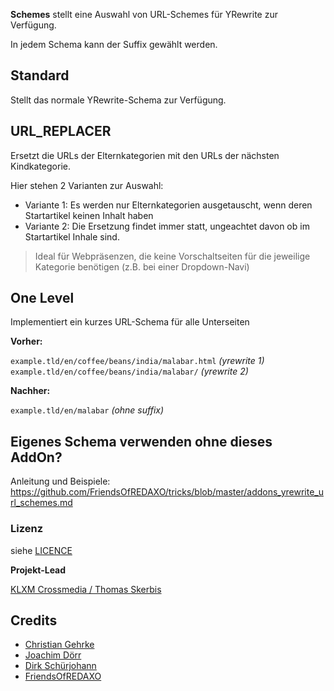 **Schemes** stellt eine Auswahl von URL-Schemes für YRewrite zur Verfügung. 

In jedem Schema kann der Suffix gewählt werden. 

## Standard

Stellt das normale YRewrite-Schema zur Verfügung. 

## URL_REPLACER
Ersetzt die URLs der Elternkategorien mit den URLs der nächsten Kindkategorie.

Hier stehen 2 Varianten zur Auswahl: 

- Variante 1: Es werden nur Elternkategorien ausgetauscht, wenn deren Startartikel keinen Inhalt haben
- Variante 2: Die Ersetzung findet immer statt, ungeachtet davon ob im Startartikel Inhale sind. 

> Ideal für Webpräsenzen, die keine Vorschaltseiten für die jeweilige Kategorie benötigen (z.B. bei einer Dropdown-Navi)

## One Level

Implementiert ein kurzes URL-Schema für alle Unterseiten

__Vorher:__

`example.tld/en/coffee/beans/india/malabar.html`  _(yrewrite 1)_  
`example.tld/en/coffee/beans/india/malabar/`  _(yrewrite 2)_  

__Nachher:__

`example.tld/en/malabar`  _(ohne suffix)_  


## Eigenes Schema verwenden ohne dieses AddOn?

Anleitung und Beispiele: https://github.com/FriendsOfREDAXO/tricks/blob/master/addons_yrewrite_url_schemes.md

### Lizenz

siehe [LICENCE](https://github.com/FriendsOfREDAXO/urlreplacer/blob/master/LICENCE)

**Projekt-Lead**

[KLXM Crossmedia / Thomas Skerbis](https://klxm.de)

## Credits

- [Christian Gehrke](https://github.com/chrison94) 
- [Joachim Dörr](https://github.com/joachimdoerr)
- [Dirk Schürjohann](https://github.com/schuer)
- [FriendsOfREDAXO](https://github.com/FriendsOfREDAXO)
